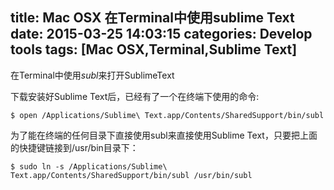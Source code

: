 title: Mac OSX 在Terminal中使用sublime Text
date: 2015-03-25 14:03:15
categories: Develop tools
tags: [Mac OSX,Terminal,Sublime Text]
---

在Terminal中使用*subl*来打开SublimeText

下载安装好Sublime Text后，已经有了一个在终端下使用的命令:

```
$ open /Applications/Sublime\ Text.app/Contents/SharedSupport/bin/subl
```

为了能在终端的任何目录下直接使用subl来直接使用Sublime Text，只要把上面的快捷键链接到/usr/bin目录下：

```
$ sudo ln -s /Applications/Sublime\ Text.app/Contents/SharedSupport/bin/subl /usr/bin/subl
```